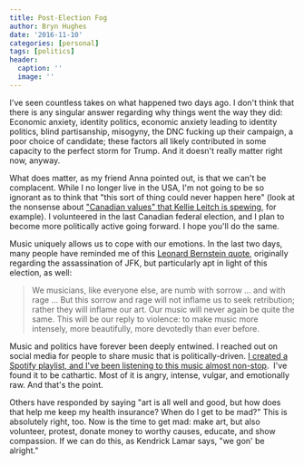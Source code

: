 ```yaml
---
title: Post-Election Fog
author: Bryn Hughes
date: '2016-11-10'
categories: [personal]
tags: [politics]
header:
  caption: ''
  image: ''
---
```


I've seen countless takes on what happened two days ago. I don't think that there is any singular answer regarding why things went the way they did: Economic anxiety, identity politics, economic anxiety leading to identity politics, blind partisanship, misogyny, the DNC fucking up their campaign, a poor choice of candidate; these factors all likely contributed in some capacity to the perfect storm for Trump. And it doesn't really matter right now, anyway. 

What does matter, as my friend Anna pointed out, is that we can't be complacent. While I no longer live in the USA, I'm not going to be so ignorant as to think that "this sort of thing could never happen here" (look at the nonsense about <a href="http://www.macleans.ca/politics/ottawa/kellie-leitch-latches-on-to-trump-victory/" target="_blank">"Canadian values" that Kellie Leitch is spewing</a>, for example). I volunteered in the last Canadian federal election, and I plan to become more politically active going forward. I hope you'll do the same. 

Music uniquely allows us to cope with our emotions. In the last two days, many people have reminded me of this <a href="http://www.leonardbernstein.com/response_to_violence.htm" target="_blank">Leonard Bernstein quote</a>, originally regarding the assassination of JFK, but particularly apt in light of this election, as well:

>We musicians, like everyone else, are numb with sorrow ... and with rage ... But this sorrow and rage will not inflame us to seek retribution; rather they will inflame our art. Our music will never again be quite the same. This will be our reply to violence: to make music more intensely, more beautifully, more devotedly than ever before.

Music and politics have forever been deeply entwined. I reached out on social media for people to share music that is politically-driven. <a href="https://open.spotify.com/user/brynmdhughes/playlist/4gIFbwiIZs9mx46pcbnDuf" target="_blank">I created a Spotify playlist, and I've been listening to this music almost non-stop</a>. &nbsp;I've found it to be cathartic. Most of it is angry, intense, vulgar, and emotionally raw. And that's the point.

Others have responded by saying "art is all well and good, but how does that help me keep my health insurance? When do I get to be mad?" This is absolutely right, too. Now is the time to get mad: make art, but also volunteer, protest, donate money to worthy causes, educate, and show compassion. If we can do this, as Kendrick Lamar says, "we gon' be alright."

